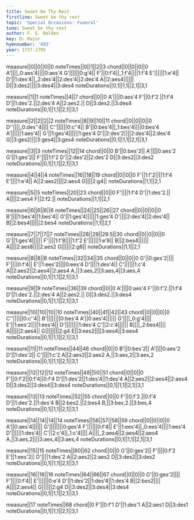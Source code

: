 ```yaml
---
title: Sweet Be Thy Rest
firstline: Sweet be thy rest
topic: 'Special Occasions: Funeral'
tune: Sweet be thy rest
author: F. E. Belden
key: D♭ Major
hymnnumber: '493'
year: 1727-1795
---
```

measure||0||0||0||0
noteTimes||0||1||2||3
chord||0||0||0||0
A'||||_0:aes'4||||0:aes'4
G'||||||0:g'4||
F'||0:f'4||_1:f'4||||1:f'4
E'||||||1:e'4||
D'||1:des'4||_2:des'4||2:des'4||2:des'4
A||2:aes4||||||
D||3:des2||||3:des4||3:des4
noteDurations||0,1||1,1||2,1||3,1

measure||1||1
noteTimes||4||7
chord||0||0
A'||||0:aes'4
F'||0:f'2.||1:f'4
D'||1:des'2.||2:des'4
A||2:aes2.||
D||3:des2.||3:des4
noteDurations||0,1||1,1||2,1||3,1

measure||2||2||2||2
noteTimes||8||9||10||11
chord||0||0||0||0
D''||||_0:des''4||||
C''||||||0:c''4||
B'||0:bes'4||_1:bes'4||||0:bes'4
A'||||||1:aes'4||
G'||1:ges'4||||||1:ges'4
D'||2:des'2||||2:des'4||2:des'4
G||3:ges2||||3:ges4||3:ges4
noteDurations||0,1||1,1||2,1||3,1

measure||3||3
noteTimes||12||14
chord||0||0
B'||0:bes'2||
A'||||0:aes'2
G'||1:ges'2||
F'||||1:f'2
D'||2:des'2||2:des'2
D||3:des2||3:des2
noteDurations||0,1||1,1||2,1||3,1

measure||4||4||4
noteTimes||16||18||19
chord||0||0||0
F'||1:f'2||||1:f'4
E'||||1:e'4||
A||2:aes2||||2:aes4
G||||2:g4||
noteDurations||1,1||2,1

measure||5||5
noteTimes||20||23
chord||0||0
F'||||1:f'4
D'||1:des'2.||
A||||2:aes4
F||2:f2.||
noteDurations||1,1||2,1

measure||6||6||6||6
noteTimes||24||25||26||27
chord||0||0||0||0
B'||||1:bes'4||1:bes'4||
G'||1:ges'4||||||1:ges'4
D'||||2:des'4||2:des'4||
B||2:bes4||||||2:bes4
noteDurations||1,1||2,1

measure||7||7||7||7
noteTimes||28||29||29.5||30
chord||0||0||0||0
G'||1:ges'4||||||
F'||||1:f'8||||1:f'2
E'||||||1:e'8||
B||2:bes4||||||
A||||2:aes8||||2:aes2
G||||||2:g8||
noteDurations||1,1||2,1

measure||8||8||8
noteTimes||32||34||35
chord||0||0||0
G'||0:ges'2||||
F'||||0:f'4||
E'||1:ees'2||||0:ees'4
D'||||1:des'4||
C'||||||1:c'4
A||2:aes2||2:aes4||2:aes4
A,||3:aes,2||3:aes,4||3:aes,4
noteDurations||0,1||1,1||2,1||3,1

measure||9||9
noteTimes||36||39
chord||0||0
A'||||0:aes'4
F'||0:f'2.||1:f'4
D'||1:des'2.||2:des'4
A||2:aes2.||
D||3:des2.||3:des4
noteDurations||0,1||1,1||2,1||3,1

measure||10||10||10||10
noteTimes||40||41||42||43
chord||0||0||0||0
C''||||||0:c''4||
B'||||||||0:bes'4
A'||0:aes'4||||||
G'||||_0:g'4||||
E'||1:ees'2||||1:ees'4||
D'||||||||1:des'4
C'||2:c'4||||||
B||||_2:bes4||||
A||||||2:aes4||
G||||||||2:g4
E||3:ees2||||3:ees4||3:ees4
noteDurations||0,1||1,1||2,1||3,1

measure||11||11
noteTimes||44||46
chord||0||0
B'||0:bes'2||
A'||||0:aes'2
D'||1:des'2||
C'||||1:c'2
A||2:aes2||2:aes2
A,||3:aes,2||3:aes,2
noteDurations||0,1||1,1||2,1||3,1

measure||12||12||12
noteTimes||48||50||51
chord||0||0||0
F'||0:f'2||0:f'4||0:f'4
D'||1:des'2||1:des'4||1:des'4
A||2:aes2||2:aes4||2:aes4
D||3:des2||3:des4||3:des4
noteDurations||0,1||1,1||2,1||3,1

measure||13||13
noteTimes||52||55
chord||0||0
F'||0:f'2.||0:f'4
D'||1:des'2.||1:des'4
B||2:bes2.||2:bes4
B,||3:bes,2.||3:bes,4
noteDurations||0,1||1,1||2,1||3,1

measure||14||14||14||14
noteTimes||56||57||58||59
chord||0||0||0||0
A'||0:aes'4||||||
G'||||||||0:ges'4
F'||||||0:f'4||
E'||1:ees'4||_0:ees'4||||1:ees'4
D'||||||1:des'4||
C'||2:c'4||_1:c'4||||
A||||_2:aes4||2:aes4||2:aes4
A,||3:aes,2||||3:aes,4||3:aes,4
noteDurations||0,1||1,1||2,1||3,1

measure||15||15
noteTimes||60||62
chord||0||0
G'||0:ges'2||
F'||||0:f'2
E'||1:ees'2||
D'||||1:des'2
A||2:aes2||2:aes2
D||3:des2||3:des2
noteDurations||0,1||1,1||2,1||3,1

measure||16||16||16
noteTimes||64||66||67
chord||0||0||0
G'||0:ges'2||||
F'||||0:f'4||
E'||||||0:e'4
D'||1:des'2||1:des'4||1:des'4
B||2:bes2||||
A||||2:aes4||
G||||||2:g4
D||3:des2||3:des4||3:des4
noteDurations||0,1||1,1||2,1||3,1

measure||17
noteTimes||68
chord||0
F'||0:f'1
D'||1:des'1
A||2:aes1
D||3:des1
noteDurations||0,1||1,1||2,1||3,1


